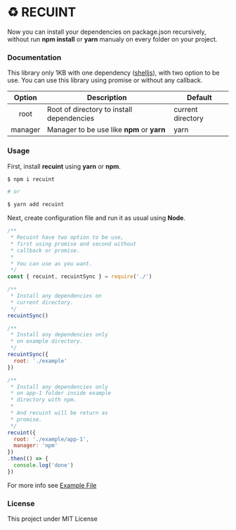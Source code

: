 # ♻ RECUINT

Now you can install your dependencies on package.json recursively, without run **npm install** or **yarn** manualy on every folder on your project.

### Documentation

This library only 1KB with one dependency ([shelljs](https://www.npmjs.com/package/shelljs)), with two option to be use. You can use this library using promise or without any callback.

|Option|Description|Default
|:-----:|-----|-----|
|root|Root of directory to install dependencies|current directory|
|manager|Manager to be use like **npm** or **yarn**|yarn|

### Usage

First, install **recuint** using **yarn** or **npm**.

```bash
$ npm i recuint

# or

$ yarn add recuint
```

Next, create configuration file and run it as usual using **Node**.

```js
/**
 * Recuint have two option to be use,
 * first using promise and second without
 * callback or promise.
 * 
 * You can use as you want.
 */
const { recuint, recuintSync } = require('./')

/**
 * Install any dependencies on
 * current directory.
 */
recuintSync()

/**
 * Install any dependencies only
 * on example directory.
 */
recuintSync({
  root: './example'
})

/**
 * Install any dependencies only
 * on app-1 folder inside example
 * directory with npm.
 * 
 * And recuint will be return as
 * promise.
 */
recuint({
  root: './example/app-1',
  manager: 'npm'
})
.then(() => {
  console.log('done')
})
```

For more info see [Example File](example.js)

### License

This project under MIT License

